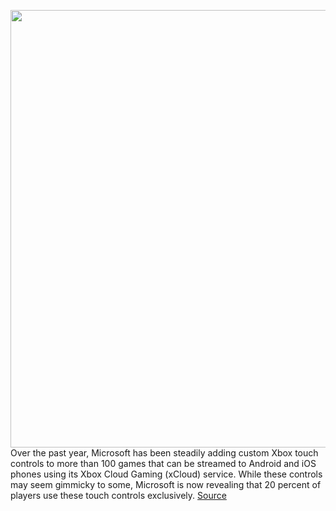 <img src='https://cdn.vox-cdn.com/thumbor/ApNP-4Y-_agPNw2J0uIzMzmmnhw=/0x0:1280x720/1200x800/filters:focal(538x258:742x462)/cdn.vox-cdn.com/uploads/chorus_image/image/70219531/maxresdefault.0.jpg' width='700px' /><br/>
Over the past year, Microsoft has been steadily adding custom Xbox touch controls to more than 100 games that can be streamed to Android and iOS phones using its Xbox Cloud Gaming (xCloud) service. While these controls may seem gimmicky to some, Microsoft is now revealing that 20 percent of players use these touch controls exclusively.
<a href='https://www.theverge.com/2021/12/2/22813749/microsoft-xbox-cloud-gaming-touch-controls-stats'> Source <a/>